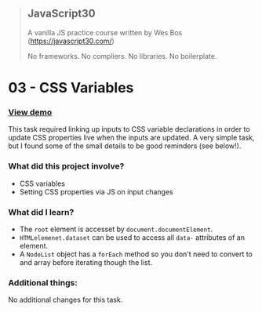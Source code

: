 > ## JavaScript30
> A vanilla JS practice course written by Wes Bos (https://javascript30.com/)
>
> No frameworks. No compliers. No libraries. No boilerplate.

# 03 - CSS Variables

### [View demo](https://willgorham.github.io/javascript30/03%20-%20CSS%20Variables/index.html)

This task required linking up inputs to CSS variable declarations in order to update CSS properties live when the inputs are updated. A very simple task, but I found some of the small details to be good reminders (see below!).


### What did this project involve?

- CSS variables
- Setting CSS properties via JS on input changes

### What did I learn?

- The `root` element is accesset by `document.documentElement`.
- `HTMLelemenet.dataset` can be used to access all `data-` attributes of an element.
- A `NodeList` object has a `forEach` method so you don't need to convert to and array before iterating though the list.

### Additional things:

No additional changes for this task.
